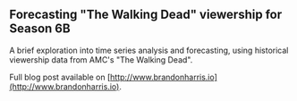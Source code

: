 ## Forecasting "The Walking Dead" viewership for Season 6B

A brief exploration into time series analysis and forecasting, using historical viewership data from AMC's "The Walking Dead".

Full blog post available on [http://www.brandonharris.io](http://www.brandonharris.io).
